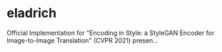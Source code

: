 # eladrich
Official Implementation for "Encoding in Style: a StyleGAN Encoder for Image-to-Image Translation" (CVPR 2021) presen…
